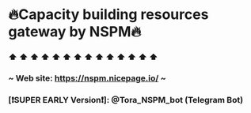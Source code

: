 # <TL>🔥Capacity building resources gateway by NSPM🔥<TL>
### ⬆   ⬆   ⬆   ⬆   ⬆   ⬆   ⬆   ⬆   ⬆   ⬆   ⬆   ⬆   ⬆   ⬆
### ~ Web site: https://nspm.nicepage.io/ ~
###
### [❗SUPER EARLY Version❗]: @Tora_NSPM_bot (Telegram Bot)
